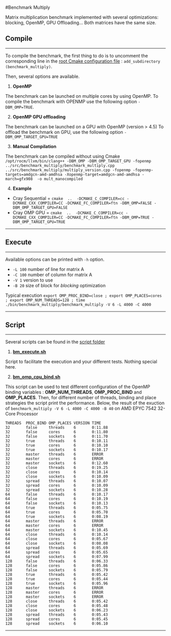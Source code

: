 
#Benchmark Multiply

Matrix multiplication benchmark implemented with several optimizations: blocking, OpenMP, GPU Offloading...
Both matrices have the same size.


## Compile

-----------

To compile the benchmark, the first thing to do is to uncomment the corresponding line in the [root Cmake configuration file](src/CMakeLists.txt) : `add_subdirectory (benchmark_multiply)`.

Then, several options are available.

1. **OpenMP**

The benchmark can be launched on multiple cores by using OpenMP.
To compile the benchmark with OPENMP use the following option `-DBM_OMP=TRUE`. 

2. **OpenMP GPU offloading**

The benchmark can be launched on a GPU with OpenMP (version > 4.5)
To offload the benchmark on GPU, use the following option `-DBM_OMP_TARGET_GPU=TRUE`

3. **Manual Compilation**

The benchmark can be compiled without using Cmake
` /opt/rocm/llvm/bin/clang++ -DBM_OMP -DBM_OMP_TARGET_GPU -fopenmp ../src/benchmark_multiply/benchmark_multiply.cpp ../src/benchmark_multiply/multiply_version.cpp -fopenmp -fopenmp-targets=amdgcn-amd-amdhsa -Xopenmp-target=amdgcn-amd-amdhsa -march=gfx908  -o mult_manocompiled`


4. **Example**
- Cray Sequential = ``cmake  ..  -DCMAKE_C_COMPILER=cc -DCMAKE_CXX_COMPILER=CC -DCMAKE_FC_COMPILER=ftn -DBM_OMP=FALSE -DBM_OMP_TARGET_GPU=FALSE``
- Cray OMP GPU = ``cmake  ..  -DCMAKE_C_COMPILER=cc -DCMAKE_CXX_COMPILER=CC -DCMAKE_FC_COMPILER=ftn -DBM_OMP=TRUE -DBM_OMP_TARGET_GPU=TRUE``
---------------------------

## Execute

----------

Available options can be printed with `-h` option.
- ``-L 100`` number of line for matrix A
- ``-C 100`` number of column for matrix A
- ``-V 1``   version to use
- ``-B 20`` size of block for *blocking* optimization

Typical execution
`` export OMP_PROC_BIND=close ; export OMP_PLACES=cores ; export OMP_NUM_THREADS=128 ; time ./bin/benchmark_multiply/benchmark_multiply -V 6 -L 4000 -C 4000
``

---------------------------
## Script

---------------------------
Several scripts can be found in the [script folder](src/benchmark_multiply/script)

1. **[bm_execute.sh](src/benchmark_multiply/script/bm_omp_execute.sh)**

Script to facilitate the execution and your different tests. Nothing special here. 


2. **[bm_omp_cpu_bind.sh](src/benchmark_multiply/script/bm_omp_cpu_bind.sh)**

This script can be used to test different configuration of the OpenMP binding variables : **OMP_NUM_THREADS**, **OMP_PROC_BIND** and **OMP_PLACES**.
Then, for different number of threads, binding and place strategies the script print the performance.
Below, the result of the exuction of `benchmark_multiply -V 6 -L 4000 -C 4000 -B 40` on AMD EPYC 7542 32-Core Processor
```
THREADS  PROC_BIND OMP_PLACES VERSION TIME       
32       false     threads    6       0:11.88    
32       false     cores      6       0:11.80    
32       false     sockets    6       0:11.70    
32       true      threads    6       0:10.11    
32       true      cores      6       0:10.10    
32       true      sockets    6       0:10.17    
32       master    threads    6       ERROR      
32       master    cores      6       ERROR      
32       master    sockets    6       0:12.60    
32       close     threads    6       0:19.25    
32       close     cores      6       0:10.14    
32       close     sockets    6       0:10.09    
32       spread    threads    6       0:10.07    
32       spread    cores      6       0:10.09    
32       spread    sockets    6       0:10.28    
64       false     threads    6       0:10.17    
64       false     cores      6       0:10.19    
64       false     sockets    6       0:10.13    
64       true      threads    6       0:05.75    
64       true      cores      6       0:05.70    
64       true      sockets    6       0:08.19    
64       master    threads    6       ERROR      
64       master    cores      6       ERROR      
64       master    sockets    6       0:10.45    
64       close     threads    6       0:10.14    
64       close     cores      6       0:05.67    
64       close     sockets    6       0:08.08    
64       spread    threads    6       0:05.69    
64       spread    cores      6       0:05.65    
64       spread    sockets    6       0:07.99    
128      false     threads    6       0:06.33    
128      false     cores      6       0:05.86    
128      false     sockets    6       0:05.79    
128      true      threads    6       0:05.42    
128      true      cores      6       0:05.44    
128      true      sockets    6       0:05.96    
128      master    threads    6       ERROR      
128      master    cores      6       ERROR      
128      master    sockets    6       ERROR      
128      close     threads    6       0:05.42    
128      close     cores      6       0:05.48    
128      close     sockets    6       0:06.23    
128      spread    threads    6       0:05.43    
128      spread    cores      6       0:05.45    
128      spread    sockets    6       0:06.10 
```






------------

